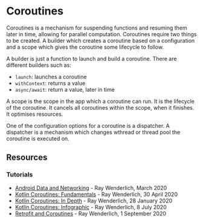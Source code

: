 # Coroutines

Coroutines is a mechanism for suspending functions and resuming them later in time, allowing for parallel computation.
Coroutines require two things to be created. A builder which creates a coroutine based on a configuration and a scope which gives the coroutine some lifecycle to follow.

A builder is just a function to launch and build a coroutine. There are different builders such as:
* `launch`: launches a coroutine
* `withContext`: returns a value
* `async/await`: return a value, later in time

A scope is the scope in the app which a coroutine can run. It is the lifecycle of the coroutine. It cancels all coroutines within the scope, when it finishes. It optimises resources.

One of the configuration options for a coroutine is a dispatcher. A dispatcher is a mechanism which changes wthread or thread pool the coroutine is executed on.

## Resources

### Tutorials
* [Android Data and Networking](https://www.raywenderlich.com/android/paths/androiddata) - Ray Wenderlich, March 2020 
* [Kotlin Coroutines: Fundamentals](https://www.raywenderlich.com/8458165-kotlin-coroutines-fundamentals) - Ray Wenderlich, 30 April 2020 
* [Kotlin Coroutines: In Depth](https://www.raywenderlich.com/5443783-kotlin-coroutines-in-depth) - Ray Wenderlich, 28 January 2020 
* [Kotlin Coroutines: Infographic](https://www.raywenderlich.com/8081891-kotlin-coroutines-infographic) - Ray Wenderlich, 8 July 2020
* [Retrofit and Coroutines](https://www.raywenderlich.com/10799127-retrofit-and-coroutines) - Ray Wenderlich, 1 September 2020 